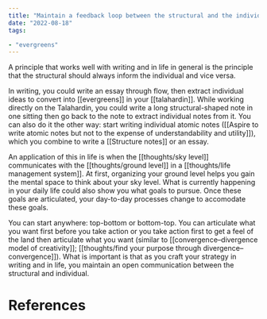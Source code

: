 ```yaml
---
title: "Maintain a feedback loop between the structural and the individual"
date: "2022-08-18"
tags:

- "evergreens"
---
```


A principle that works well with writing and in life in general is the principle that the structural should always inform the individual and vice versa.

In writing, you could write an essay through flow, then extract individual ideas to convert into [[evergreens]] in your [[talahardin]]. While working directly on the Talahardin, you could write a long structural-shaped note in one sitting then go back to the note to extract individual notes from it. You can also do it the other way: start writing individual atomic notes ([[Aspire to write atomic notes but not to the expense of understandability and utility]]), which you combine to write a [[Structure notes]] or an essay.

An application of this in life is when the [[thoughts/sky level]] communicates with the [[thoughts/ground level]] in a [[thoughts/life management system]]. At first, organizing your ground level helps you gain the mental space to think about your sky level. What is currently happening in your daily life could also show you what goals to pursue. Once these goals are articulated, your day-to-day processes change to accomodate these goals.

You can start anywhere: top-bottom or bottom-top. You can articulate what you want first before you take action or you take action first to get a feel of the land then articulate what you want (similar to [[convergence–divergence model of creativity]]; [[thoughts/find your purpose through divergence–convergence]]). What is important is that as you craft your strategy in writing and in life, you maintain an open communication between the structural and individual.

# References
